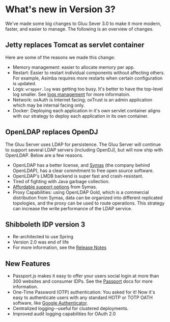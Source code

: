 # What's new in Version 3?

We've made some big changes to Gluu Sever 3.0 to make it more modern, 
faster, and easier to manage. The following is an overview of changes.

## Jetty replaces Tomcat as servlet container

Here are some of the reasons we made this change:

 - Memory management: easier to allocate memory per app.
 - Restart: Easier to restart individual components without affecting
   others. For example, Asimba requires more restarts when certain
   configuration is updated.
 - Logs: `wrapper.log` was getting too busy. It's better to have
   the top-level log smaller. See [logs management](./logs.md) 
   for more informatoin.
 - Network: oxAuth is Internet facing; oxTrust is an admin application
   which may be internal facing only.
 - Docker: Deploying each application in it's own servlet container 
   aligns with our strategy to deploy each application in its own 
   container.

## OpenLDAP replaces OpenDJ

The Gluu Server uses LDAP for persistence. The Gluu Server will continue to support 
several LDAP servers (including OpenDJ), but will now ship with OpenLDAP. Below are a few
reasons.

 - OpenLDAP has a better license, and [Symas](https://symas.com/) (the company behind OpenLDAP),
   has a clear commitment to free open source software.
 - OpenLDAP's LMDB backend is super fast and crash-resistant. 
 - Tired of fighting with Java garbage collection.
 - [Affordable support options](https://symas.com/services/subscriptions/) from Symas.
 - Proxy Capabilities: using OpenLDAP Gold, which is a commercial 
   distribution from Symas, data can be organized into different replicated 
   topologies, and the proxy can be used to route operations. This strategy
   can increase the write performance of the LDAP service. 

## Shibboleth IDP version 3

 - Re-architected to use Spring
 - Version 2.0 was end of life
 - For more information, see the [Release Notes](https://wiki.shibboleth.net/confluence/display/IDP30/ReleaseNotes)

## New Features

 - Passport.js makes it easy to offer your users social login at more than 300 websites and consumer IDPs. See the [Passport](../authn-guide/passport.md) docs for more information.
 - One-Time Password (OTP) authentication: You asked for it! Now it's easy to authenticate users with any standard HOTP or TOTP OATH 
   software, like [Google Authenticator](https://support.google.com/accounts/answer/1066447?hl=en).
 - Centralized logging--useful for clustered deployments.
 - Improved audit logging capabilities for OAuth 2.0
